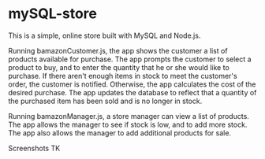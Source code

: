 # mySQL-store

This is a simple, online store built with MySQL and Node.js.

Running bamazonCustomer.js, the app shows the customer a list of products available for purchase. The app prompts the customer to select a product to buy, and to enter the quantity that he or she would like to purchase. If there aren't enough items in stock to meet the customer's order, the customer is notified. Otherwise, the app calculates the cost of the desired purchase. The app updates the database to reflect that a quantity of the purchased item has been sold and is no longer in stock.

Running bamazonManager.js, a store manager can view a list of products. The app allows the manager to see if stock is low, and to add more stock. The app also allows the manager to add additional products for sale.

Screenshots TK